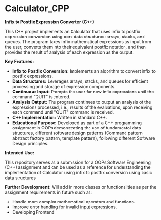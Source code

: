 # Calculator_CPP
**Infix to Postfix Expression Converter (C++)**

This C++ project implements an Calculator that uses infix to postfix expression conversion using core data structures: arrays, stacks, and queues. The program takes infix mathematical expressions as input from the user, converts them into their equivalent postfix notation, and then provides the result of analysis of each expression as the output.

**Key Features:**

* **Infix to Postfix Conversion:** Implements an algorithm to convert infix to postfix expressions.
* **Data Structures:** Leverages arrays, stacks, and queues for efficient processing and storage of expression components.
* **Continuous Input:** Prompts the user for new infix expressions until the command "QUIT" is entered.
* **Analysis Output:** The program continues to output an analysis of the expressions processed, i.e., results of the evaluations, upon receiving each command until "QUIT" command is received.
* **C++ Implementation:** Written in standard C++.
* **Educational Purpose:** Developed as part of a C++ programming assignment in OOPs demonstrating the use of fundamental data structures, different software design patterns (Command pattern, abstract factory pattern, template pattern), following different Software Design principles.

**Intended Use:**

This repository serves as a submission for a OOPs Software Engineering (C++) assignment and can be used as a reference for understanding the implementation of Calculator using infix to postfix conversion using basic data structures.

**Further Development:** Will add in more classes or functionalities as per the assignment requirements in future such as:
* Handle more complex mathematical operators and functions.
* Improve error handling for invalid input expressions.
* Developing Frontend
